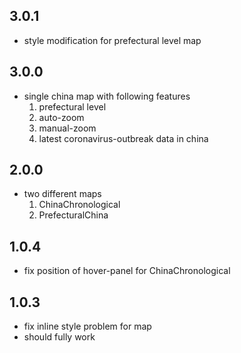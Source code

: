 ## 3.0.1
* style modification for prefectural level map

## 3.0.0
* single china map with following features
    1. prefectural level
    2. auto-zoom
    3. manual-zoom
    4. latest coronavirus-outbreak data in china

## 2.0.0
* two different maps
    1. ChinaChronological
    2. PrefecturalChina

## 1.0.4
* fix position of hover-panel for ChinaChronological

## 1.0.3
* fix inline style problem for map
* should fully work
